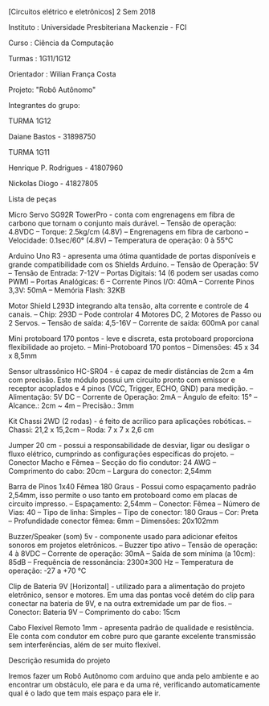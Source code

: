 [Circuitos elétrico e eletrônicos] 2 Sem 2018

Instituto : Universidade Presbiteriana Mackenzie - FCI

Curso : Ciência da Computação

Turmas : 1G11/1G12

Orientador : Wilian França Costa

Projeto: "Robô Autônomo"

Integrantes do grupo:

TURMA 1G12

Daiane Bastos - 31898750

TURMA 1G11

Henrique P. Rodrigues - 41807960

Nickolas Diogo - 41827805

Lista de peças

Micro Servo SG92R TowerPro - conta com engrenagens em fibra de carbono que
tornam o conjunto mais durável.
– Tensão de operação: 4.8VDC
– Torque: 2.5kg/cm (4.8V)
– Engrenagens em fibra de carbono
– Velocidade: 0.1sec/60° (4.8V)
– Temperatura de operação: 0 à 55°C

Arduino Uno R3 - apresenta uma ótima quantidade de portas disponíveis e grande
compatibilidade com os Shields Arduino.
– Tensão de Operação: 5V
– Tensão de Entrada: 7-12V
– Portas Digitais: 14 (6 podem ser usadas como PWM)
– Portas Analógicas: 6
– Corrente Pinos I/O: 40mA
– Corrente Pinos 3,3V: 50mA
– Memória Flash: 32KB

Motor Shield L293D integrando alta tensão, alta corrente e controle de 4 canais.
– Chip: 293D
– Pode controlar 4 Motores DC, 2 Motores de Passo ou 2 Servos.
– Tensão de saída: 4,5-16V
– Corrente de saída: 600mA por canal

Mini protoboard 170 pontos - leve e discreta, esta protoboard proporciona
flexibilidade ao projeto.
– Mini-Protoboard 170 pontos
– Dimensões: 45 x 34 x 8,5mm

Sensor ultrassônico HC-SR04 - é capaz de medir distâncias de 2cm a 4m com
precisão. Este módulo possui um circuito pronto com emissor e receptor acoplados
e 4 pinos (VCC, Trigger, ECHO, GND) para medição.
– Alimentação: 5V DC
– Corrente de Operação: 2mA
– Ângulo de efeito: 15°
– Alcance.: 2cm ~ 4m
– Precisão.: 3mm

Kit Chassi 2WD (2 rodas) - é feito de acrílico para aplicações robóticas.
– Chassi: 21,2 x 15,2cm
– Roda: 7 x 7 x 2,6 cm

Jumper 20 cm - possui a responsabilidade de desviar, ligar ou desligar o fluxo
elétrico, cumprindo as configurações específicas do projeto.
– Conector Macho e Fêmea
– Secção do fio condutor: 24 AWG
– Comprimento do cabo: 20cm
– Largura do conector: 2,54mm

Barra de Pinos 1x40 Fêmea 180 Graus - Possui como espaçamento padrão
2,54mm, isso permite o uso tanto em protoboard como em placas de circuito
impresso.
– Espaçamento: 2,54mm
– Conector: Fêmea
– Número de Vias: 40
– Tipo de linha: Simples
– Tipo de conector: 180 Graus
– Cor: Preta
– Profundidade conector fêmea: 6mm
– Dimensões: 20x102mm

Buzzer/Speaker (som) 5v - componente usado para adicionar efeitos sonoros em
projetos eletrônicos.
– Buzzer tipo ativo
– Tensão de operação: 4 à 8VDC
– Corrente de operação: 30mA
– Saída de som mínima (a 10cm): 85dB
– Frequência de ressonância: 2300±300 Hz
– Temperatura de operação: -27 a +70 °C

Clip de Bateria 9V [Horizontal] - utilizado para a alimentação do projeto eletrônico,
sensor e motores. Em uma das pontas você detém do clip para conectar na bateria
de 9V, e na outra extremidade um par de fios.
– Conector: Bateria 9V
– Comprimento do cabo: 15cm

Cabo Flexível Remoto 1mm - apresenta padrão de qualidade e resistência. Ele
conta com condutor em cobre puro que garante excelente transmissão sem
interferências, além de ser muito flexível.


Descrição resumida do projeto 

Iremos fazer um Robô Autônomo com arduino que anda pelo ambiente e ao encontrar um obstáculo, ele para e da uma ré, verificando  automaticamente qual é o lado que tem mais espaço para ele ir.
